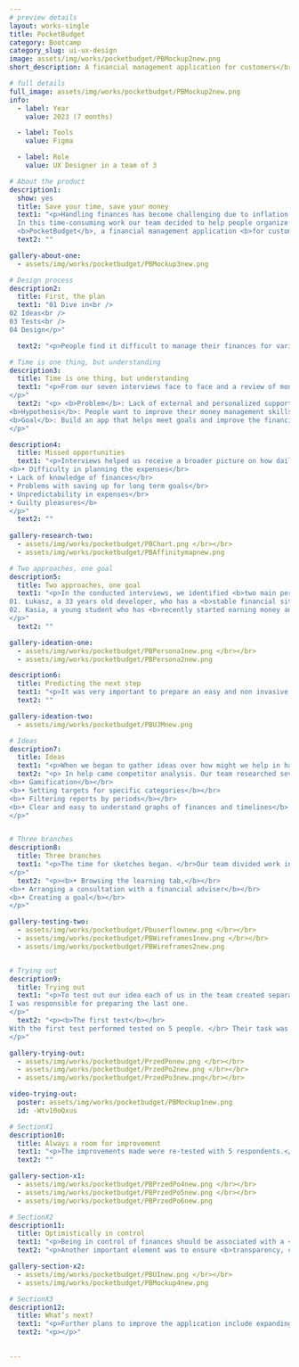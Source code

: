 ```yaml
---
# preview details
layout: works-single
title: PocketBudget
category: Bootcamp
category_slug: ui-ux-design
image: assets/img/works/pocketbudget/PBMockup2new.png
short_description: A financial management application for customers</br> who have difficulty controlling their budget and want to improve it.

# full details
full_image: assets/img/works/pocketbudget/PBMockup2new.png
info:
  - label: Year
    value: 2023 (7 months)

  - label: Tools
    value: Figma

  - label: Role
    value: UX Designer in a team of 3

# About the product
description1:
  show: yes
  title: Save your time, save your money
  text1: "<p>Handling finances has become challenging due to inflation. </br>
  In this time-consuming work our team decided to help people organize their budget better. </br></br>
  <b>PocketBudget</b>, a financial management application <b>for customers who have difficulty controlling their budget and want to improve it.</b> </p>"
  text2: ""

gallery-about-one:
  - assets/img/works/pocketbudget/PBMockup3new.png

# Design process
description2:
  title: First, the plan
  text1: "01 Dive in<br />
02 Ideas<br />
03 Tests<br />
04 Design</p>"

  text2: "<p>People find it difficult to manage their finances for various reasons. </br> Many of them arise from the fact that it’s a time-consuming process and pretty monotonous. </br> Not everyone wants to sit down quietly every month and write down all expenses and incomes in an Excel sheet table. </br></p>"

# Time is one thing, but understanding
description3:
  title: Time is one thing, but understanding
  text1: "<p>From our seven interviews face to face and a review of money saving and tracking applications,</br> we concluded that people don’t know where to get knowledge from when it comes to better understanding of their finances.</br> The applications we analyzed didn’t offer user support, nor did they provide education on this topic. </br></br>This led us to form the basis of our hypothesis.
</p>"
  text2: "<p> <b>Problem</b>: Lack of external and personalized support from financial applications.</br></br>
<b>Hypothesis</b>: People want to improve their money management skills and understand money management better.</br></br>
<b>Goal</b>: Build an app that helps meet goals and improve the financial management process while educating the user.
</p>"

description4:
  title: Missed opportunities
  text1: "<p>Interviews helped us receive a broader picture on how daily management of finances looks like.</br> Our main goal was to understand what problems were encountered, </br> what influenced the daily choices and what would help us all be more content with our budget.</br></br> The response was strikingly similar from a person to a person interviewed. </br> Results of the interviews showed that main cause of dissatisfaction were:</br></br>
<b>• Difficulty in planning the expenses</br>
• Lack of knowledge of finances</br>
• Problems with saving up for long term goals</br>
• Unpredictability in expenses</br>
• Guilty pleasures</b>
</p>"
  text2: ""
  
gallery-research-two:
  - assets/img/works/pocketbudget/PBChart.png </br></br>
  - assets/img/works/pocketbudget/PBAffinitymapnew.png

# Two approaches, one goal
description5:
  title: Two approaches, one goal
  text1: "<p>In the conducted interviews, we identified <b>two main personas</b>.</br></br>
01. Łukasz, a 33 years old developer, who has a <b>stable financial situation</b> and is interested in <b>optimizing their budget management.</b></br></br>
02. Kasia, a young student who has <b>recently started earning money and has little financial awareness or discipline</b>. However, is willing to save money regularly.
</p>"
  text2: ""

gallery-ideation-one:
  - assets/img/works/pocketbudget/PBPersona1new.png </br></br>
  - assets/img/works/pocketbudget/PBPersona2new.png

description6:
  title: Predicting the next step
  text1: "<p>It was very important to prepare an easy and non invasive way to encourage our personas</br> to try the new solution for balancing their finances.</br></br> In a User Journey Map our team envisaged a path of app download, setup, use and loyalty.</br> We tried to find the points at which something could go wrong and find optimal solutions such as minimising user control and being able to individualize information in terms of user preferences. In order to trust an application more,</br> our team minimazed required input on personal informations.</p>"
  text2: ""

gallery-ideation-two:
  - assets/img/works/pocketbudget/PBUJMnew.png

# Ideas
description7:
  title: Ideas
  text1: "<p>When we began to gather ideas over how might we help in having more control over finances</br> we found many new, interesting ideas that would not only create solutions for the analytics of incomes and expenses in the application</br> but also develop the educational and supportive side of it. </p>"
  text2: "<p> In help came competitor analysis. Our team researched seven applications whose <b>main function was to control and analyze expenses</b>.</br> We identified few the most important and useful ideas, which help staying on track in an engaging way, such as: </br></br>
<b>• Gamification</b></br>
<b>• Setting targets for specific categories</b></br>
<b>• Filtering reports by periods</b></br>
<b>• Clear and easy to understand graphs of finances and timelines</b>
</p>"


# Three branches
description8:
  title: Three branches
  text1: "<p>The time for sketches began. </br>Our team divided work into three key branches of solutions.</br> With that we created the main user flow, including registration, configuration and entry of basic parameters</br> and most importantly, three main paths <b>as means to provide a broad horizon for the user in strengthening his knowledge and control over finances</b>:
</p>"
  text2: "<p><b>• Browsing the learning tab,</b></br>
<b>• Arranging a consultation with a financial adviser</b></br>
<b>• Creating a goal</b></br>
</p>"

gallery-testing-two:
  - assets/img/works/pocketbudget/Pbuserflownew.png </br></br>
  - assets/img/works/pocketbudget/PBWireframes1new.png </br></br>
  - assets/img/works/pocketbudget/PBWireframes2new.png


# Trying out
description9:
  title: Trying out
  text1: "<p>To test out our idea each of us in the team created separate wireframes for the three main functionalities:</br> browsing <b>through education tab, making an appointment with financial consultant and creating a goal.</b></br></br>
I was responsible for preparing the last one.
</p>"
  text2: "<p><b>The first test</b></br>
With the first test performed tested on 5 people. </br> Their task was to:</br></br> <b>1. Make an appointment with a financial consultant</br> 2. Browse the knowledge tab and take a quiz</br> 3. Create a saving up goal.</b><</br> During the test many issues emerged that were not clear to the users, they gave us many ideas and solutions.</p>br> Many of these were duplicated and gave us ideas for improvements.
</p>"

gallery-trying-out:
  - assets/img/works/pocketbudget/PrzedPonew.png </br></br>
  - assets/img/works/pocketbudget/PrzedPo2new.png </br></br>
  - assets/img/works/pocketbudget/PrzedPo3new.png</br></br>

video-trying-out:
  poster: assets/img/works/pocketbudget/PBMockup1new.png
  id: -Wtv10oQxus

# SectionX1
description10:
  title: Always a room for improvement
  text1: "<p>The improvements made were re-tested with 5 respondents.</br> After the second round of testing, we prepared a short list of suggested changes,</br> including the addition of personalised advice and the creation of a new slider when creating a saving target and setting its time.</p>"
  text2: ""

gallery-section-x1:
  - assets/img/works/pocketbudget/PBPrzedPo4new.png </br></br>
  - assets/img/works/pocketbudget/PBPrzedPo5new.png </br></br>
  - assets/img/works/pocketbudget/PBPrzedPo6new.png

# SectionX2
description11:
  title: Optimistically in control 
  text1: "<p>Being in control of finances should be associated with a <b>strong but optimistic</b> approach.</br> We wanted PocketBudget to create a sense of both independence and trust, help.</p>"
  text2: "<p>Another important element was to ensure <b>transparency, cleanliness and a modernist look</b> for easy day-to-day financial management.</p>"

gallery-section-x2:
  - assets/img/works/pocketbudget/PBUInew.png </br></br>
  - assets/img/works/pocketbudget/PBMockup4new.png

# SectionX3
description12:
  title: What’s next?
  text1: "<p>Further plans to improve the application include expanding the package of long-term plans to include family members or friends, further developing the avatar function using AI and enriching the tab with educational content.</p>"
  text2: "<p></p>"

    
---
```


